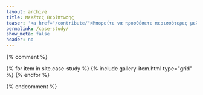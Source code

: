 ```yaml
---
layout: archive
title: Μελέτες Περίπτωσης
teaser: '<a href="/contribute/">Μπορείτε να προσθέσετε περισσότερες μελέτες περίπτωσης σύμφωνα με τις οδηγίες</a>'
permalink: /case-study/
show_meta: false
header: no
---
```

 {% comment %} 
 
<div class="grid__wrapper">
  {% for item in site.case-study %}
    {% include gallery-item.html type="grid" %}
  {% endfor %}
</div>


 {% endcomment %} 
